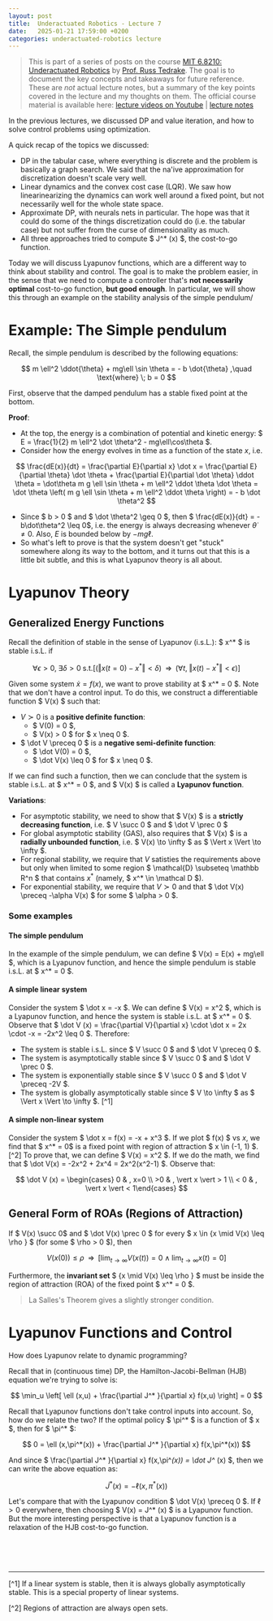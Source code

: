 ```yaml
---
layout: post
title:  Underactuated Robotics - Lecture 7
date:   2025-01-21 17:59:00 +0200
categories: underactuated-robotics lecture
---
```

<script type="text/javascript" id="MathJax-script" async src="https://cdn.jsdelivr.net/npm/mathjax@3/es5/tex-svg.js"></script>
<script>
  MathJax = {
    tex: {
      inlineMath: [['$', '$']]
    }
  };
</script>

> This is part of a series of posts on the course [MIT 6.8210: Underactuated Robotics](https://underactuated.csail.mit.edu/Spring2024/index.html) by [Prof. Russ Tedrake](https://locomotion.csail.mit.edu/russt.html). The goal is to document the key concepts and takeaways for future reference. These are <i>not</i> actual lecture notes, but a summary of the key points covered in the lecture and my thoughts on them. The official course material is available here: [lecture videos on Youtube](https://www.youtube.com/playlist?list=PLkx8KyIQkMfU5szP43GlE_S1QGSPQfL9s) \| [lecture notes](https://underactuated.csail.mit.edu)

In the previous lectures, we discussed DP and value iteration, and how to solve control problems using optimization. 

A quick recap of the topics we discussed:
 - DP in the tabular case, where everything is discrete and the problem is basically a graph search. We said that the na\'ive approximation for discretization doesn't scale very well.
 - Linear dynamics and the convex cost case (LQR). We saw how linearinearizing the dynamics can work well around a fixed point, but not necessarily well for the whole state space.
 - Approximate DP, with neurals nets in particular. The hope was that it could do some of the things discretization could do (i.e. the tabular case) but not suffer from the curse of dimensionality as much.
 - All three approaches tried to compute $ J^* (x) $, the cost-to-go function.

Today we will discuss Lyapunov functions, which are a different way to think about stability and control. The goal is to make the problem easier, in the sense that we need to compute a controller that's **not necessarily optimal** cost-to-go function, **but good enough**.
In particular, we will show this through an example on the stability analysis of the simple pendulum/

# Example: The Simple pendulum

Recall, the simple pendulum is described by the following equations:

$$
  m \ell^2 \ddot{\theta} + mg\ell \sin \theta = - b \dot{\theta} ,\quad \text{where} \; b = 0
$$

First, observe that the damped pendulum has a stable fixed point at the bottom.

**Proof**:
- At the top, the energy is a combination of potential and kinetic energy: $ E = \frac{1}{2} m \ell^2 \dot \theta^2 - mg\ell\cos\theta $.
- Consider how the energy evolves in time as a function of the state $x$, i.e. 

$$ 
\frac{dE(x)}{dt} = \frac{\partial E}{\partial x} \dot x = \frac{\partial E}{\partial \theta} \dot \theta + \frac{\partial E}{\partial \dot \theta} \ddot \theta = \dot\theta m g \ell \sin \theta + m \ell^2 \ddot \theta \dot \theta = \dot \theta \left( m g \ell \sin \theta + m \ell^2 \ddot \theta \right) = - b \dot \theta^2 
$$

- Since $ b > 0 $ and $ \dot \theta^2 \geq 0 $, then $ \frac{dE(x)}{dt} = -b\dot\theta^2 \leq 0$, i.e. the energy is always decreasing whenever $\dot\theta \neq 0$. Also, $E$ is bounded below by $-mg\ell$.
- So what's left to prove is that the system doesn't get "stuck" somewhere along its way to the bottom, and it turns out that this is a little bit subtle, and this is what Lyapunov theory is all about.

# Lyapunov Theory

## Generalized Energy Functions

Recall the definition of stable in the sense of Lyapunov (i.s.L.):
$ x^* $ is stable i.s.L. if 

$$ \forall \epsilon > 0 ,\; \exists \delta > 0 \; \text{s.t.}  \left[ 
  (\Vert x(t=0)-x^* \Vert < \delta)
  \;\; \Rightarrow \;\; 
  (\forall t,\; \Vert x(t)-x^* \Vert < \epsilon) \right]$$

Given some system $\dot x = f(x)$, we want to prove stability at $ x^* = 0 $. Note that we don't have a control input. To do this, we construct a differentiable function $ V(x) $ such that:
 - $V \succ 0$ is a **positive definite function**: 
   - $ V(0) = 0 $,
   - $ V(x) > 0 $ for $ x \neq 0 $.
 - $ \dot V \preceq 0 $ is a **negative semi-definite function**:
   - $ \dot V(0) = 0 $,
   - $ \dot V(x) \leq 0 $ for $ x \neq 0 $.

If we can find such a function, then we can conclude that the system is stable i.s.L. at $ x^* = 0 $, and $ V(x) $ is called a **Lyapunov function**.

**Variations**:
- For asymptotic stability, we need to show that $ V(x) $ is a **strictly decreasing function**, i.e. $ V \succ 0 $ and $ \dot V \prec 0 $
- For global asymptotic stability (GAS), also requires that $ V(x) $ is a **radially unbounded function**, i.e. $ V(x) \to \infty $ as $ \Vert x \Vert \to \infty $.
- For regional stability, we require that $V$ satisties the requirements above but only when limited to some region $ \mathcal{D} \subseteq \mathbb R^n $ that contains $x^*$ (namely, $ x^* \in \mathcal D $).
- For exponential stability, we require that $V \succ 0$ and that $ \dot V(x) \preceq -\alpha V(x) $ for some $ \alpha > 0 $.

### Some examples

#### The simple pendulum
In the example of the simple pendulum, we can define $ V(x) = E(x) + mg\ell $, which is a Lyapunov function, and hence the simple pendulum is stable i.s.L. at $ x^* = 0 $.

#### A simple linear system
Consider the system $ \dot x = -x $. We can define $ V(x) = x^2 $, which is a Lyapunov function, and hence the system is stable i.s.L. at $ x^* = 0 $. Observe that $ \dot V (x) = \frac{\partial V}{\partial x} \cdot \dot x = 2x \cdot -x = -2x^2 \leq 0 $. Therefore:
 - The system is stable i.s.L. since $ V \succ 0 $ and $ \dot V \preceq 0 $.
 - The system is asymptotically stable since $ V \succ 0 $ and $ \dot V \prec 0 $.
 - The system is exponentially stable since $ V \succ 0 $ and $ \dot V \preceq -2V $.
 - The system is globally asymptotically stable since $ V \to \infty $ as $ \Vert x \Vert \to \infty $. [^1]

#### A simple non-linear system
Consider the system $ \dot x = f(x) = -x + x^3 $. If we plot $ f(x) $ vs $x$, we find that $ x^* = 0$ is a fixed point with region of attraction $ x \in (-1, 1) $.[^2] To prove that, we can define $ V(x) = x^2 $. If we do the math, we find that $ \dot V(x) = -2x^2 + 2x^4 = 2x^2(x^2-1) $. Observe that:

$$ \dot V (x) = \begin{cases} 0 & , x=0 \\ >0 & , \vert x \vert > 1 \\ < 0 & , \vert x \vert < 1\end{cases} $$

## General Form of ROAs (Regions of Attraction)

If $ V(x) \succ 0$ and $ \dot V(x) \prec 0 $ for every $ x \in \{x \mid  V(x) \leq \rho \} $ (for some $ \rho > 0 $), 
then 

$$ V(x(0)) \leq \rho \;\; \Rightarrow \;\;\left[ \lim_{t\to\infty} V(x(t)) = 0 \;\wedge \; \lim_{t\to\infty} x(t) = 0 \right]$$

Furthermore, the **invariant set** $ \{x \mid  V(x) \leq \rho \} $ must be inside the region of attraction (ROA) of the fixed point $ x^* = 0 $.

> La Salles's Theorem gives a slightly stronger condition.

# Lyapunov Functions and Control

How does Lyapunov relate to dynamic programming? 

Recall that in (continuous time) DP, the Hamilton-Jacobi-Bellman (HJB) equation we're trying to solve is:

$$ \min_u \left[ \ell (x,u) + \frac{\partial J^* }{\partial x} f(x,u) \right] = 0 $$

Recall that Lyapunov functions don't take control inputs into account. So, how do we relate the two? If the optimal policy $ \pi^* $ is a function of $ x $, then for $ \pi^* $:

$$ 
 0 = \ell (x,\pi^*(x)) + \frac{\partial J^* }{\partial x} f(x,\pi^*(x))
$$

And since $ \frac{\partial J^* }{\partial x} f(x,\pi^*(x)) = \dot J^* (x) $, then we can write the above equation as: 

$$
\dot J^* (x) = - \ell (x,\pi^*(x))
$$

Let's compare that with the Lyapunov condition $ \dot V(x) \preceq 0 $. If $\ell > 0$ everywhere, then choosing $ V(x) = J^* (x) $ is a Lyapunov function. But the more interesting perspective is that a Lyapunov function is a relaxation of the HJB cost-to-go function.

 <br><br><br>

 -----
 [^1] If a linear system is stable, then it is always globally asymptotically stable. This is a special property of linear systems.

 [^2] Regions of attraction are always open sets.